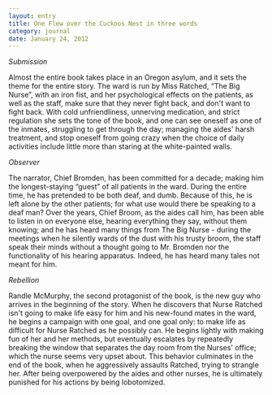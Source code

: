```yaml
---
layout: entry
title: One Flew over the Cuckoos Nest in three words
category: journal
date: January 24, 2012
---
```


*Submission*

Almost the entire book takes place in an Oregon asylum, and it sets the theme for the entire story. The ward is run by Miss Ratched, “The Big Nurse”, with an iron fist, and her psychological effects on the patients, as well as the staff, make sure that they never fight back, and don't want to fight back. With cold unfriendliness, unnerving medication, and strict regulation she sets the tone of the book, and one can see oneself as one of the inmates, struggling to get through the day; managing the aides' harsh treatment, and stop oneself from going crazy when the choice of daily activities include little more than staring at the white-painted walls.

*Observer*

The narrator, Chief Bromden, has been committed for a decade; making him the longest-staying “guest” of all patients in the ward. During the entire time, he has pretended to be both deaf, and dumb. Because of this, he is left alone by the other patients; for what use would there be speaking to a deaf man? Over the years, Chief Broom, as the aides call him, has been able to listen in on everyone else, hearing everything they say, without them knowing; and he has heard many things from The Big Nurse - during the meetings when he silently wards of the dust with his trusty broom, the staff speak their minds without a thought going to Mr. Bromden nor the functionality of his hearing apparatus. Indeed, he has heard many tales not meant for him.

*Rebellion*

Randle McMurphy, the second protagonist of the book, is the new guy who arrives in the beginning of the story. When he discovers that Nurse Ratched isn't going to make life easy for him and his new-found mates in the ward, he begins a campaign with one goal, and one goal only: to make life as difficult for Nurse Ratched as he possibly can. He begins lightly with making fun of her and her methods, but eventually escalates by repeatedly breaking the window that separates the day room from the Nurses' office; which the nurse seems very upset about. This behavior culminates in the end of the book, when he aggressively assaults Ratched, trying to strangle her. After being overpowered by the aides and other nurses, he is ultimately punished for his actions by being lobotomized.